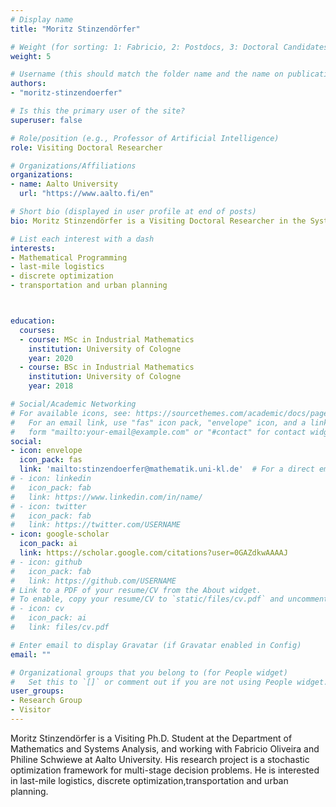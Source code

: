 ```yaml
---
# Display name
title: "Moritz Stinzendörfer"

# Weight (for sorting: 1: Fabricio, 2: Postdocs, 3: Doctoral Candidates, 4: Research Assistants)
weight: 5

# Username (this should match the folder name and the name on publications)
authors:
- "moritz-stinzendoerfer"

# Is this the primary user of the site?
superuser: false

# Role/position (e.g., Professor of Artificial Intelligence)
role: Visiting Doctoral Researcher

# Organizations/Affiliations
organizations:
- name: Aalto University
  url: "https://www.aalto.fi/en"

# Short bio (displayed in user profile at end of posts)
bio: Moritz Stinzendörfer is a Visiting Doctoral Researcher in the Systems Analysis Laboratory in Aalto University.

# List each interest with a dash
interests:
- Mathematical Programming
- last-mile logistics
- discrete optimization
- transportation and urban planning



education:
  courses:
  - course: MSc in Industrial Mathematics
    institution: University of Cologne
    year: 2020
  - course: BSc in Industrial Mathematics
    institution: University of Cologne
    year: 2018

# Social/Academic Networking
# For available icons, see: https://sourcethemes.com/academic/docs/page-builder/#icons
#   For an email link, use "fas" icon pack, "envelope" icon, and a link in the
#   form "mailto:your-email@example.com" or "#contact" for contact widget.
social:
- icon: envelope
  icon_pack: fas
  link: 'mailto:stinzendoerfer@mathematik.uni-kl.de'  # For a direct email link, use "mailto:test@example.org".
# - icon: linkedin
#   icon_pack: fab
#   link: https://www.linkedin.com/in/name/
# - icon: twitter
#   icon_pack: fab
#   link: https://twitter.com/USERNAME
- icon: google-scholar
  icon_pack: ai
  link: https://scholar.google.com/citations?user=0GAZdkwAAAAJ
# - icon: github
#   icon_pack: fab
#   link: https://github.com/USERNAME
# Link to a PDF of your resume/CV from the About widget.
# To enable, copy your resume/CV to `static/files/cv.pdf` and uncomment the lines below.
# - icon: cv
#   icon_pack: ai
#   link: files/cv.pdf

# Enter email to display Gravatar (if Gravatar enabled in Config)
email: ""

# Organizational groups that you belong to (for People widget)
#   Set this to `[]` or comment out if you are not using People widget.
user_groups:
- Research Group
- Visitor
---
```


Moritz Stinzendörfer is a Visiting Ph.D. Student at the Department of Mathematics and Systems Analysis, and working with Fabricio Oliveira and Philine Schwiewe at Aalto University. His research project is a stochastic optimization framework for multi-stage decision problems. He is interested in last-mile logistics, discrete optimization,transportation and urban planning.

